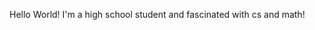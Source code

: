 Hello World! I'm a high school student and fascinated with cs and math!

<!---
OssieLin/OssieLin is a ✨ special ✨ repository because its `README.md` (this file) appears on your GitHub profile.
You can click the Preview link to take a look at your changes.
--->

